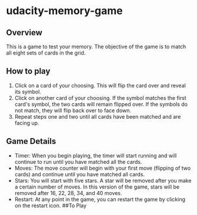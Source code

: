 # udacity-memory-game

## Overview
This is a game to test your memory. The objective of the game is to match all eight sets of cards in the grid.

## How to play
1. Click on a card of your choosing. This will flip the card over and reveal its symbol.
2. Click on another card of your choosing. If the symbol matches the first card's symbol, the two cards will remain flipped over. If the symbols do not match, they will flip back over to face down.
3. Repeat steps one and two until all cards have been matched and are facing up.

## Game Details
- Timer: When you begin playing, the timer will start running and will continue to run until you have matched all the cards.
- Moves: The move counter will begin with your first move (flipping of two cards) and continue until you have matched all cards.
- Stars: You will start with five stars. A star will be removed after you make a certain number of moves. In this version of the game, stars will be removed after 16, 22, 28, 34, and 40 moves.
- Restart: At any point in the game, you can restart the game by clicking on the restart icon.
##To Play
